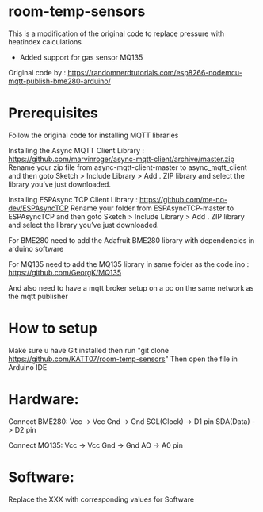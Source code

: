 # room-temp-sensors
This is a modification of the original code to replace pressure with heatindex calculations
+ Added support for gas sensor MQ135

Original code by : https://randomnerdtutorials.com/esp8266-nodemcu-mqtt-publish-bme280-arduino/



# Prerequisites

Follow the original code for installing MQTT libraries

Installing the Async MQTT Client Library : https://github.com/marvinroger/async-mqtt-client/archive/master.zip
Rename your zip file from async-mqtt-client-master to async_mqtt_client
and then goto Sketch > Include Library > Add . ZIP library and select the library you’ve just downloaded.

Installing ESPAsync TCP Client Library : https://github.com/me-no-dev/ESPAsyncTCP
Rename your folder from ESPAsyncTCP-master to ESPAsyncTCP
and then goto Sketch > Include Library > Add . ZIP library and select the library you’ve just downloaded.

For BME280 need to add the Adafruit BME280 library with dependencies in arduino software

For MQ135 need to add the MQ135 library in same folder as the code.ino : https://github.com/GeorgK/MQ135

And also need to have a mqtt broker setup on a pc on the same network as the mqtt publisher

# How to setup
Make sure u have Git installed then run
"git clone https://github.com/KATT07/room-temp-sensors"
Then open the file in Arduino IDE

# Hardware:
Connect BME280:
Vcc -> Vcc
Gnd -> Gnd
SCL(Clock) -> D1 pin
SDA(Data) -> D2 pin 

Connect MQ135:
Vcc -> Vcc
Gnd -> Gnd
AO -> A0 pin

# Software:
Replace the XXX with corresponding values for Software

